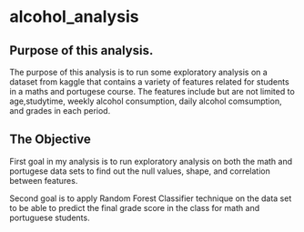 # alcohol_analysis

## Purpose of this analysis.


The purpose of this analysis is to run some exploratory analysis on a dataset from kaggle that contains a variety of features related for students in a maths and portugese course. The features include but are not limited to age,studytime, weekly alcohol consumption, daily alcohol comsumption, and grades in each period.

## The Objective

First goal in my analysis is to run exploratory analysis on both the math and portugese data sets to find out the null values, shape,  and correlation between features.


Second goal is to apply Random Forest Classifier technique on the data set to be able to predict the final grade score in the class for math and portuguese students. 

